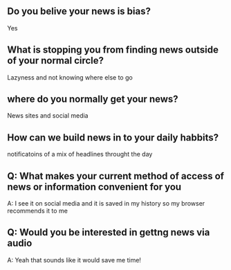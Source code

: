 ## Do you belive your news is bias?

Yes

## What is stopping you from finding news outside of your normal circle?

Lazyness and not knowing where else to go

## where do you normally get your news?

News sites and social media

## How can we build news in to your daily habbits?

notificatoins of a mix of headlines throught the day

## Q: What makes your current method of access of news or information convenient for you

A: I see it on social media and it is saved in my history so my browser recommends it to me

## Q: Would you be interested in gettng news via audio 

A: Yeah that sounds like it would save me time!

